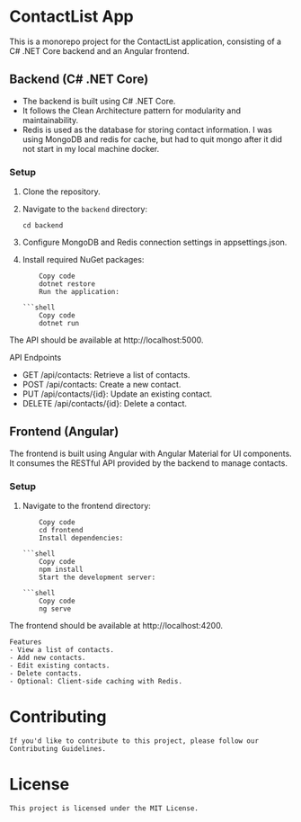 # ContactList App

This is a monorepo project for the ContactList application, consisting of a C# .NET Core backend and an Angular frontend.

## Backend (C# .NET Core)

- The backend is built using C# .NET Core.
- It follows the Clean Architecture pattern for modularity and maintainability.
- Redis is used as the database for storing contact information.
I was using MongoDB and redis for cache, but had to quit mongo after it did not start in my local machine docker.

### Setup

1. Clone the repository.

2. Navigate to the `backend` directory:
   ```shell
   cd backend

3. Configure MongoDB and Redis connection settings in appsettings.json.

4. Install required NuGet packages:

    ```shell
        Copy code
        dotnet restore
        Run the application:

    ```shell
        Copy code
        dotnet run

The API should be available at http://localhost:5000.

API Endpoints
- GET /api/contacts: Retrieve a list of contacts.
- POST /api/contacts: Create a new contact.
- PUT /api/contacts/{id}: Update an existing contact.
- DELETE /api/contacts/{id}: Delete a contact.

## Frontend (Angular)

The frontend is built using Angular with Angular Material for UI components.
It consumes the RESTful API provided by the backend to manage contacts.

### Setup

1. Navigate to the frontend directory:

    ```shell
        Copy code
        cd frontend
        Install dependencies:

    ```shell
        Copy code
        npm install
        Start the development server:

    ```shell
        Copy code
        ng serve

The frontend should be available at http://localhost:4200.

    Features
    - View a list of contacts.
    - Add new contacts.
    - Edit existing contacts.
    - Delete contacts.
    - Optional: Client-side caching with Redis.

# Contributing

    If you'd like to contribute to this project, please follow our Contributing Guidelines.

# License

    This project is licensed under the MIT License.